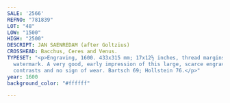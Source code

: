 ```yaml
---
SALE: '2566'
REFNO: "781839"
LOT: "48"
LOW: "1500"
HIGH: "2500"
DESCRIPT: JAN SAENREDAM (after Goltzius)
CROSSHEAD: Bacchus, Ceres and Venus.
TYPESET: "<p>Engraving, 1600. 433x315 mm; 17x12½ inches, thread margins. Indiscernible
  watermark. A very good, early impression of this large, scarce engraving, with strong
  contrasts and no sign of wear. Bartsch 69; Hollstein 76.</p>"
year: 1600
background_color: "#ffffff"

---
```

